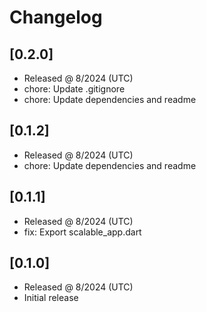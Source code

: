 # Changelog

## [0.2.0]

- Released @ 8/2024 (UTC)
- chore: Update .gitignore
- chore: Update dependencies and readme

## [0.1.2]

- Released @ 8/2024 (UTC)
- chore: Update dependencies and readme

## [0.1.1]

- Released @ 8/2024 (UTC)
- fix: Export scalable_app.dart

## [0.1.0]

- Released @ 8/2024 (UTC)
- Initial release
